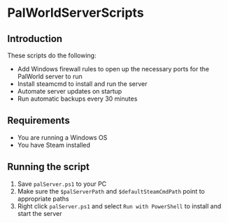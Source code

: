 # PalWorldServerScripts

## Introduction
These scripts do the following:
- Add Windows firewall rules to open up the necessary ports for the PalWorld server to run
- Install steamcmd to install and run the server
- Automate server updates on startup
- Run automatic backups every 30 minutes

## Requirements
- You are running a Windows OS
- You have Steam installed

## Running the script
1) Save `palServer.ps1` to your PC
2) Make sure the `$palServerPath` and `$defaultSteamCmdPath` point to appropriate paths
3) Right click `palServer.ps1` and select `Run with PowerShell` to install and start the server
